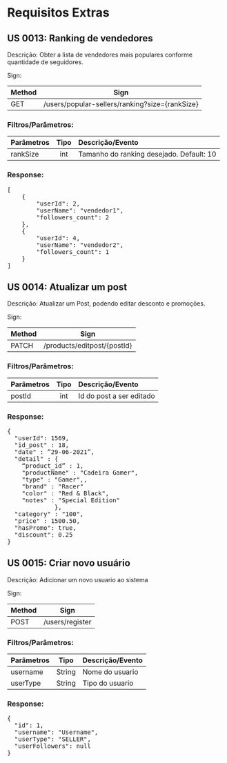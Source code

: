 # Requisitos Extras

## US 0013: Ranking de vendedores
Descrição: Obter a lista de vendedores mais populares conforme quantidade de seguidores.

Sign: 

| Method | Sign |
|---|---|
| GET | /users/popular-sellers/ranking?size={rankSize} |

### Filtros/Parâmetros:

| Parâmetros | Tipo | Descrição/Evento |
|:---|:---:|:---|
| rankSize | int | Tamanho do ranking desejado. Default: 10 |

### Response:
<pre>
[
    {
        "userId": 2,
        "userName": "vendedor1",
        "followers_count": 2
    },
    {
        "userId": 4,
        "userName": "vendedor2",
        "followers_count": 1
    }
]
</pre>


## US 0014: Atualizar um post
Descrição: Atualizar um Post, podendo editar desconto e promoções.

Sign: 

| Method | Sign |
|---|---|
| PATCH | /products/editpost/{postId} |

### Filtros/Parâmetros:

| Parâmetros | Tipo | Descrição/Evento |
|:---|:---:|:---|
| postId | int | Id do post a ser editado |

### Response:
<pre>
{
  "userId": 1569,
  "id_post" : 18,
  "date" : ”29-06-2021”,
  "detail" : { 
    “product_id” : 1,
    "productName" : "Cadeira Gamer",
    "type" : "Gamer",,
    "brand" : "Racer"
    "color" : "Red & Black",
    "notes" : "Special Edition"
             },
  "category" : "100",
  "price" : 1500.50,
  "hasPromo": true,
  "discount": 0.25
}
</pre>


## US 0015: Criar novo usuário 
Descrição: Adicionar um novo usuario ao sistema

Sign: 

| Method | Sign |
|---|---|
| POST | /users/register |

### Filtros/Parâmetros:

| Parâmetros | Tipo | Descrição/Evento |
|:---|:---:|:---|
| username | String | Nome do usuario |
| userType | String | Tipo do usuario |

### Response:
<pre>
{
  "id": 1,
  "username": "Username",
  "userType": "SELLER",
  "userFollowers": null
}
</pre>
